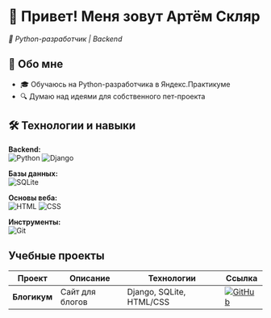 
# 👋 Привет! Меня зовут Артём Скляр 
_🚀 Python-разработчик | Backend_



## 📌 Обо мне
- 🎓 Обучаюсь на Python-разработчика в Яндекс.Практикуме
- 🔍 Думаю над идеями для собственного пет-проекта





## 🛠 Технологии и навыки

**Backend:**  
![Python](https://img.shields.io/badge/Python-3776AB?style=for-the-badge&logo=python&logoColor=white)
![Django](https://img.shields.io/badge/Django-092E20?style=for-the-badge&logo=django&logoColor=white)

**Базы данных:**  
![SQLite](https://img.shields.io/badge/SQLite-07405E?style=for-the-badge&logo=sqlite&logoColor=white)

**Основы веба:**  
![HTML](https://img.shields.io/badge/HTML5-E34F26?style=for-the-badge&logo=html5&logoColor=white)
![CSS](https://img.shields.io/badge/CSS-1572B6?style=for-the-badge&logo=css3&logoColor=white)

**Инструменты:**  
![Git](https://img.shields.io/badge/Git-F05032?style=for-the-badge&logo=git&logoColor=white)

## Учебные проекты

| Проект | Описание | Технологии | Ссылка |
|--------|----------|------------|--------|
| **Блогикум** | Сайт для блогов | Django, SQLite, HTML/CSS | [![GitHub](https://img.shields.io/badge/Перейти-181717?style=flat-square&logo=github)](https://github.com/Artyom-Sklyar/django-sprint4) |


